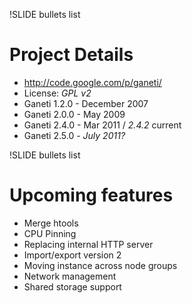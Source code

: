 !SLIDE bullets list

# Project Details

* http://code.google.com/p/ganeti/
* License: _GPL v2_
* Ganeti 1.2.0 - December 2007
* Ganeti 2.0.0 - May 2009
* Ganeti 2.4.0 - Mar 2011 / _2.4.2_ current
* Ganeti 2.5.0 - _July 2011?_

!SLIDE bullets list

# Upcoming features

* Merge htools
* CPU Pinning
* Replacing internal HTTP server
* Import/export version 2
* Moving instance across node groups
* Network management
* Shared storage support
